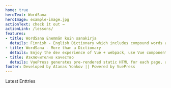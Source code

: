 ```yaml
---
home: true
heroText: WordSana
heroImage: example-image.jpg
actionText: check it out →
actionLink: /lessons/
features:
- title: WordSana Enemmän kuin sanakirja
  details: Finnish - English Dictionary which includes compound words as well as examples of usage.
- title: WordSana - More than a Dictionary
  details: Enjoy the dev experience of Vue + webpack, use Vue components in markdown, and develop custom themes with Vue.
- title: Изключително качество
  details: VuePress generates pre-rendered static HTML for each page, and runs as an SPA once a page is loaded.
footer: Developed by Atanas Yonkov || Powered by VuePress
---
```

Latest Enttries
<LatestPosts />
